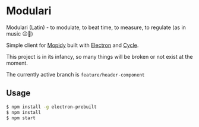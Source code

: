# Modulari

Modulari (Latin) - to modulate, to beat time, to measure, to regulate (as in music :wink::musical_note:)

Simple client for [Mopidy](https://www.mopidy.com) built with [Electron](http://electron.atom.io) and [Cycle](http://cycle.js.org).

This project is in its infancy, so many things will be broken or not exist at the moment.

The currently active branch is `feature/header-component`

## Usage
```sh
$ npm install -g electron-prebuilt
$ npm install
$ npm start
```
